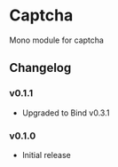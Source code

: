 # Captcha
Mono module for captcha

## Changelog

### v0.1.1
 - Upgraded to Bind v0.3.1

### v0.1.0
 - Initial release
